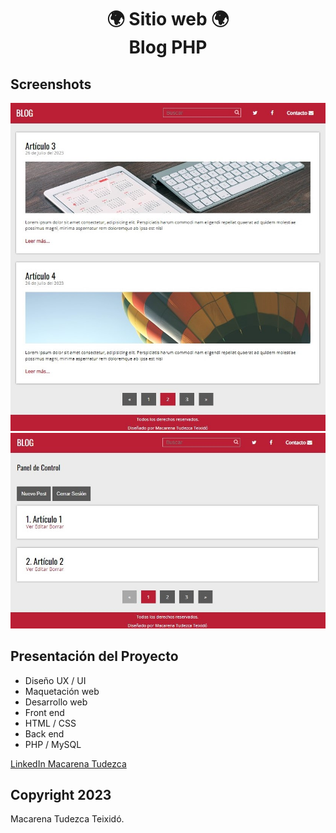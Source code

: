 <h1 align="center">🌍 Sitio web 🌍  <br> Blog PHP </h1>

## Screenshots
![Blog PHP](screenshot.jpg)
![Blog PHP](screenshot2.jpg)

## Presentación del Proyecto

* Diseño UX / UI
* Maquetación web
* Desarrollo web
* Front end
* HTML / CSS
* Back end
* PHP / MySQL

[LinkedIn Macarena Tudezca](https://www.linkedin.com/in/macarenatudezca/)
## Copyright 2023

Macarena Tudezca Teixidó.
